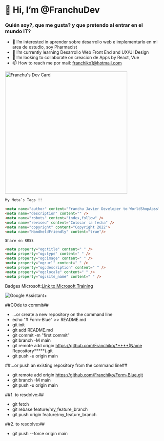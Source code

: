 # 👋 **Hi, I’m @FranchuDev**

### Quién soy?, que me gusta? y que pretendo al entrar en el mundo IT?
- 👀 I’m interested in  aprender  sobre desarrollo web e implementarlo en mi area de estudio, soy Pharmacist 
- 🌱 I’m currently learning  Desarrollo Web Front End and UX/UI Design
- 💞️ I’m looking to collaborate on  creacion  de Apps by React, Vue
- 📫 How to reach me  por mail: franchiko1@hotmail.com

<a href="https://app.daily.dev/Franchu_Javier"><img src="https://api.daily.dev/devcards/491702dfa4d84c3a85a4b37c8d7ab8d3.png?r=j3n" width="400" alt="Franchu's Dev Card"/></a>

```html
My Meta`s Tags !!

<meta name="author" content="Franchu Javier Developer to WorldShopApss" />
<meta name="description" content="" />
<meta name="robots" content="index,follow" />
<meta name="revised" content="Colocar la fecha" />
<meta name="copyright" content="Copyright 2022">
<meta name="HandheldFriendly" content="true"/>

Share en RRSS

<meta property="og:title" content=" " />
<meta property="og:type" content=" " />
<meta property="og:image" content=" " />
<meta property="og:url" content=" " />
<meta property="og:description" content=" " />
<meta property="og:locale" content=" " />
<meta property="og:site_name" content=" " />

```

Badges Microsoft:[Link to Microsoft Training](/training)

<!---
Franchiko/Franchiko is a ✨ special ✨ repository because its `README.md` (this file) appears on your GitHub profile.
You can click the Preview link to take a look at your changes.
--->
![Google Assistant](https://img.shields.io/badge/google%20assistant-4285F4?style=for-the-badge&logo=google%20assistant&logoColor=white)+


##COde to commit##
- …or create a new repository on the command line
- echo "# Form-Blue" >> README.md
- git init
- git add README.md
- git commit -m "first commit"
- git branch -M main
- git remote add origin https://github.com/Franchiko/*****(Name Repository*****).git
- git push -u origin main


##…or push an existing repository from the command line##
- git remote add origin https://github.com/Franchiko/Form-Blue.git
- git branch -M main
- git push -u origin main

##1. to resdolve:##
- git fetch
- git rebase feature/my_feature_branch
- git push origin feature/my_feature_branch

##2. to resdolve:##
- git push --force origin main

